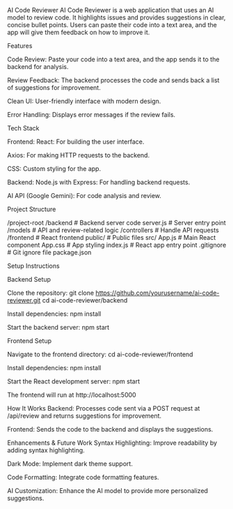 AI Code Reviewer
AI Code Reviewer is a web application that uses an AI model to review code. It highlights issues and provides suggestions in clear, concise bullet points. Users can paste their code into a text area, and the app will give them feedback on how to improve it.

Features

Code Review: Paste your code into a text area, and the app sends it to the backend for analysis.

Review Feedback: The backend processes the code and sends back a list of suggestions for improvement.

Clean UI: User-friendly interface with modern design.

Error Handling: Displays error messages if the review fails.


Tech Stack

Frontend:
React: For building the user interface.

Axios: For making HTTP requests to the backend.

CSS: Custom styling for the app.

Backend:
Node.js with Express: For handling backend requests.

AI API (Google Gemini): For code analysis and review.

Project Structure

/project-root
  /backend         # Backend server code
    server.js      # Server entry point
    /models        # API and review-related logic
    /controllers   # Handle API requests
  /frontend        # React frontend
    public/        # Public files
    src/
      App.js        # Main React component
      App.css       # App styling
      index.js      # React app entry point
  .gitignore        # Git ignore file
  package.json 


  Setup Instructions
  
  Backend Setup

 Clone the repository: git clone https://github.com/yourusername/ai-code-reviewer.git
                        cd ai-code-reviewer/backend

 Install dependencies: npm install

 Start the backend server: npm start


Frontend Setup

Navigate to the frontend directory: cd ai-code-reviewer/frontend

Install dependencies: npm install

Start the React development server: npm start

The frontend will run at http://localhost:5000

How It Works
Backend: Processes code sent via a POST request at /api/review and returns suggestions for improvement.

Frontend: Sends the code to the backend and displays the suggestions.

Enhancements & Future Work
Syntax Highlighting: Improve readability by adding syntax highlighting.

Dark Mode: Implement dark theme support.

Code Formatting: Integrate code formatting features.

AI Customization: Enhance the AI model to provide more personalized suggestions.

